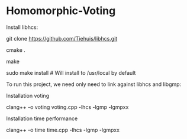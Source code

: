 # Homomorphic-Voting

Install libhcs:

git clone https://github.com/Tiehuis/libhcs.git

cmake .

make

sudo make install # Will install to /usr/local by default

To run this project, we need only need to link against libhcs and libgmp:

Installation voting

clang++ -o voting voting.cpp -lhcs -lgmp -lgmpxx

Installation time performance

clang++ -o time time.cpp -lhcs -lgmp -lgmpxx

